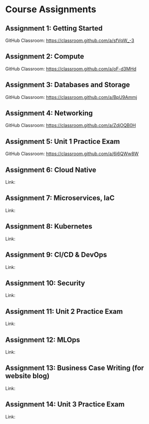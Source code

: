 # Course Assignments

## Assignment 1: Getting Started
GitHub Classroom: https://classroom.github.com/a/sfVqW_-3 

## Assignment 2: Compute
GitHub Classroom: https://classroom.github.com/a/oF-d3MHd 

## Assignment 3: Databases and Storage
GitHub Classroom: https://classroom.github.com/a/BpU9Ammj

## Assignment 4: Networking
GitHub Classroom: https://classroom.github.com/a/ZdjOQB0H 

## Assignment 5: Unit 1 Practice Exam
GitHub Classroom: https://classroom.github.com/a/6i6QWw8W

## Assignment 6: Cloud Native
Link:

## Assignment 7: Microservices, IaC
Link:

## Assignment 8: Kubernetes
Link:

## Assignment 9: CI/CD & DevOps
Link:

## Assignment 10: Security
Link:

## Assignment 11: Unit 2 Practice Exam
Link:

## Assignment 12: MLOps
Link:

## Assignment 13: Business Case Writing (for website blog)
Link:

## Assignment 14: Unit 3 Practice Exam
Link:
